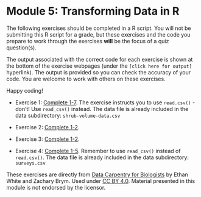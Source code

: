 # Module 5: Transforming Data in R

The following exercises should be completed in a R script. You will not be submitting this R script for a grade, but these exercises and the code you prepare to work through the exercises **will** be the focus of a quiz question(s).  

The output associated with the correct code for each exercise is shown at the bottom of the exercise webpages (under the `[click here for output]` hyperlink). The output is provided so you can check the accuracy of your code. You are welcome to work with others on these exercises. 

Happy coding!  

- Exercise 1: [Complete 1-7](https://datacarpentry.org/semester-biology/exercises/Dplyr-shrub-volume-data-basics-R/). The exercise instructs you to use `read.csv()` - don’t! Use `read_csv()` instead. The data file is already included in the data subdirectory: `shrub-volume-data.csv`

- Exercise 2: [Complete 1-2](https://datacarpentry.org/semester-biology/exercises/Dplyr-shrub-volume-aggregation-R/).

- Exercise 3: [Complete 1-2](https://datacarpentry.org/semester-biology/exercises/Dplyr-fix-the-code-R/). 

- Exercise 4: [Complete 1-5](https://datacarpentry.org/semester-biology/exercises/Portal-data-manip-pipes-R/). Remember to use `read_csv()` instead of `read.csv()`. The data file is already included in the data subdirectory: `surveys.csv`

These exercises are directly from [Data Carpentry for Biologists](https://datacarpentry.org/semester-biology/) by Ethan White
and Zachary Brym. Used under [CC BY 4.0](https://creativecommons.org/licenses/by/4.0/). Material presented in this module is not endorsed by the licensor.
